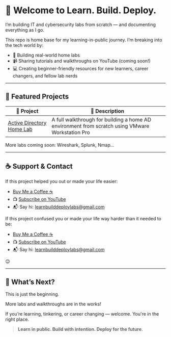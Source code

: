 # 👋 Welcome to Learn. Build. Deploy.

I’m building IT and cybersecurity labs from scratch — and documenting everything as I go.

This repo is home base for my learning-in-public journey. I’m breaking into the tech world by:

- 🔧 Building real-world home labs  
- 📹 Sharing tutorials and walkthroughs on YouTube (coming soon!)  
- 💻 Creating beginner-friendly resources for new learners, career changers, and fellow lab nerds

---

## 🚀 Featured Projects

| 🔗 Project | 💬 Description |
|-----------|----------------|
| [Active Directory Home Lab](https://github.com/learnbuilddeploylabs/active-directory-home-lab) | A full walkthrough for building a home AD environment from scratch using VMware Workstation Pro |

More labs coming soon: Wireshark, Splunk, Nmap...

---

## ☕ Support & Contact

If this project helped you out or made your life easier:

- [Buy Me a Coffee ☕](https://buymeacoffee.com/learnbuilddeploy)  
- 📺 [Subscribe on YouTube](https://youtube.com/@learnbuilddeploy)  
- 📬 Say hi: learnbuilddeploylabs@gmail.com

If this project confused you or made your life way harder than it needed to be:
- [Buy Me a Coffee ☕](https://buymeacoffee.com/learnbuilddeploy)  
- 📺 [Subscribe on YouTube](https://youtube.com/@learnbuilddeploy)  
- 📬 Say hi: learnbuilddeploylabs@gmail.com

😉

---

## 🧭 What’s Next?

This is just the beginning.

More labs and walkthroughs are in the works!

If you’re learning, tinkering, or career changing — welcome. You're in the right place.

> **Learn in public. Build with intention. Deploy for the future.**

